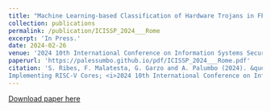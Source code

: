 ```yaml
---
title: "Machine Learning-based Classification of Hardware Trojans in FPGAs Implementing RISC-V Cores"
collection: publications
permalink: /publication/ICISSP_2024___Rome
excerpt: 'In Press.'
date: 2024-02-26
venue: '2024 10th International Conference on Information Systems Security and Privacy (ICISSP)'
paperurl: 'https://palessumbo.github.io/pdf/ICISSP_2024___Rome.pdf'
citation: 'S. Ribes, F. Malatesta, G. Garzo and A. Palumbo (2024). &quot;Machine Learning-based Classification of Hardware Trojans in FPGAs
Implementing RISC-V Cores; <i>2024 10th International Conference on Information Systems Security and Privacy (ICISSP)</i>.'
---
```

[Download paper here](https://palessumbo.github.io/pdf/ICISSP_2024___Rome.pdf)
